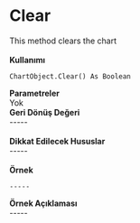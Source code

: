 # Clear

This method clears the chart\
\
**Kullanımı**

```
ChartObject.Clear() As Boolean
```

**Parametreler**\
Yok\
**Geri Dönüş Değeri**\
\-----\
\
**Dikkat Edilecek Hususlar**\
\-----\
\
**Örnek**

```
-----
```

**Örnek Açıklaması**\
\-----
